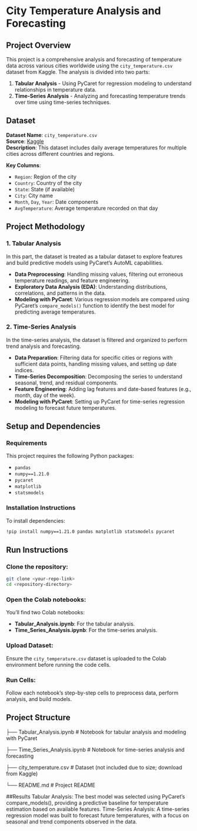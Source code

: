 # City Temperature Analysis and Forecasting

## Project Overview
This project is a comprehensive analysis and forecasting of temperature data across various cities worldwide using the `city_temperature.csv` dataset from Kaggle. The analysis is divided into two parts:
1. **Tabular Analysis** - Using PyCaret for regression modeling to understand relationships in temperature data.
2. **Time-Series Analysis** - Analyzing and forecasting temperature trends over time using time-series techniques.

## Dataset
**Dataset Name**: `city_temperature.csv`  
**Source**: [Kaggle](https://www.kaggle.com/datasets)  
**Description**: This dataset includes daily average temperatures for multiple cities across different countries and regions.

**Key Columns**:
- `Region`: Region of the city
- `Country`: Country of the city
- `State`: State (if available)
- `City`: City name
- `Month`, `Day`, `Year`: Date components
- `AvgTemperature`: Average temperature recorded on that day

## Project Methodology

### 1. Tabular Analysis
In this part, the dataset is treated as a tabular dataset to explore features and build predictive models using PyCaret’s AutoML capabilities.

- **Data Preprocessing**: Handling missing values, filtering out erroneous temperature readings, and feature engineering.
- **Exploratory Data Analysis (EDA)**: Understanding distributions, correlations, and patterns in the data.
- **Modeling with PyCaret**: Various regression models are compared using PyCaret’s `compare_models()` function to identify the best model for predicting average temperatures.

### 2. Time-Series Analysis
In the time-series analysis, the dataset is filtered and organized to perform trend analysis and forecasting.

- **Data Preparation**: Filtering data for specific cities or regions with sufficient data points, handling missing values, and setting up date indices.
- **Time-Series Decomposition**: Decomposing the series to understand seasonal, trend, and residual components.
- **Feature Engineering**: Adding lag features and date-based features (e.g., month, day of the week).
- **Modeling with PyCaret**: Setting up PyCaret for time-series regression modeling to forecast future temperatures.

## Setup and Dependencies

### Requirements
This project requires the following Python packages:
- `pandas`
- `numpy==1.21.0`
- `pycaret`
- `matplotlib`
- `statsmodels`

### Installation Instructions

To install dependencies:
```bash
!pip install numpy==1.21.0 pandas matplotlib statsmodels pycaret
```
## Run Instructions

### Clone the repository:
```bash
git clone <your-repo-link>
cd <repository-directory>
```
### Open the Colab notebooks:
You’ll find two Colab notebooks:

- **Tabular_Analysis.ipynb**: For the tabular analysis.
- **Time_Series_Analysis.ipynb**: For the time-series analysis.

### Upload Dataset:
Ensure the `city_temperature.csv` dataset is uploaded to the Colab environment before running the code cells.

### Run Cells:
Follow each notebook’s step-by-step cells to preprocess data, perform analysis, and build models.

## Project Structure

├── Tabular_Analysis.ipynb           # Notebook for tabular analysis and modeling with PyCaret

├── Time_Series_Analysis.ipynb       # Notebook for time-series analysis and forecasting

├── city_temperature.csv             # Dataset (not included due to size; download from Kaggle)

└── README.md                        # Project README

##Results
Tabular Analysis: The best model was selected using PyCaret’s compare_models(), providing a predictive baseline for temperature estimation based on available features.
Time-Series Analysis: A time-series regression model was built to forecast future temperatures, with a focus on seasonal and trend components observed in the data.
